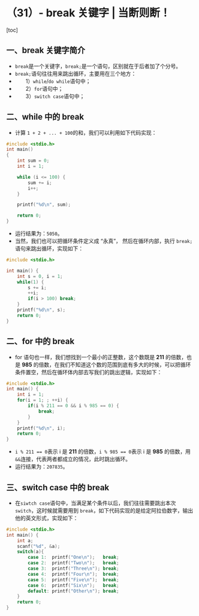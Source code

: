# （31）- break 关键字 | 当断则断！

[toc]

## 一、break 关键字简介

- `break`是一个关键字，`break;`是一个语句，区别就在于后者加了个分号。
- `break;`语句往往用来跳出循环，主要用在三个地方：
-   1）`while`/`do while`语句中；
-   2）`for`语句中；
-   3）`switch case`语句中；

## 二、while 中的 break

- 计算 `1 + 2 + ... + 100`的和，我们可以利用如下代码实现：

```c
#include <stdio.h>
int main()
{
	int sum = 0;
	int i = 1;

	while (i <= 100) {
		sum += i;
		i++;
	}

	printf("%d\n", sum);

	return 0;
}
```

- 运行结果为：`5050`。
- 当然，我们也可以把循环条件定义成 “永真”， 然后在循环内部，执行 `break;`语句来跳出循环，实现如下：

```c
#include <stdio.h>

int main() {
    int s = 0, i = 1;
    while(1) {
        s += i;
        ++i;
        if(i > 100) break;
    }
    printf("%d\n", s);
    return 0;
} 
```

## 二、for 中的 break

- for 语句也一样，我们想找到一个最小的正整数，这个数既是 **211** 的倍数，也是 **985** 的倍数，在我们不知道这个数的范围到底有多大的时候，可以把循环条件置空，然后在循环体内部去写我们的跳出逻辑，实现如下：

```c
#include <stdio.h>
int main() {
    int i = 1;
    for(i = 1; ; ++i) {
        if(i % 211 == 0 && i % 985 == 0) {
            break;
        }
    }
    printf("%d\n", i);
    return 0;
} 
```

- `i % 211 == 0`表示 i 是 **211** 的倍数，`i % 985 == 0`表示 i 是 **985** 的倍数，用`&&`连接，代表两者都成立的情况，此时跳出循环。
- 运行结果为：`207835`。

## 三、switch case 中的 break

- 在`siwtch case`语句中，当满足某个条件以后，我们往往需要跳出本次`switch`，这时候就需要用到 `break`，如下代码实现的是给定阿拉伯数字，输出他的英文形式，实现如下：

```c
#include <stdio.h>
int main() {
    int a;
    scanf("%d", &a);
    switch(a){
        case 1:  printf("One\n");   break;
        case 2:  printf("Two\n");   break;
        case 3:  printf("Three\n"); break;
        case 4:  printf("Four\n");  break;
        case 5:  printf("Five\n");  break;
        case 6:  printf("Six\n");   break;
        default: printf("Other\n"); break;
    }
    return 0;
}
```

 